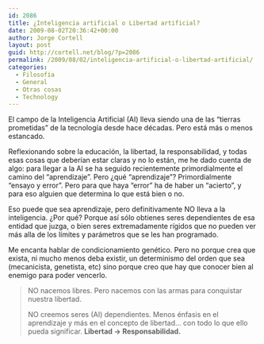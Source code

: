```yaml
---
id: 2086
title: ¿Inteligencia artificial o Libertad artificial?
date: 2009-08-02T20:36:42+00:00
author: Jorge Cortell
layout: post
guid: http://cortell.net/blog/?p=2086
permalink: /2009/08/02/inteligencia-artificial-o-libertad-artificial/
categories:
  - Filosofí­a
  - General
  - Otras cosas
  - Technology
---
```

El campo de la Inteligencia Artificial (AI) lleva siendo una de las &#8220;tierras prometidas&#8221; de la tecnología desde hace décadas. Pero está más o menos estancado.

Reflexionando sobre la educación, la libertad, la responsabilidad, y todas esas cosas que deberían estar claras y no lo están, me he dado cuenta de algo: para llegar a la AI se ha seguido recientemente primordialmente el camino del &#8220;aprendizaje&#8221;. Pero ¿qué &#8220;aprendizaje&#8221;? Primordialmente &#8220;ensayo y error&#8221;. Pero para que haya &#8220;error&#8221; ha de haber un &#8220;acierto&#8221;, y para eso alguien que determina lo que está bien o no.

Eso puede que sea aprendizaje, pero definitivamente NO lleva a la inteligencia. ¿Por qué? Porque así sólo obtienes seres dependientes de esa entidad que juzga, o bien seres extremadamente rígidos que no pueden ver más alla de los límites y parámetros que se les han programado.

Me encanta hablar de condicionamiento genético. Pero no porque crea que exista, ni mucho menos deba existir, un determinismo del orden que sea (mecanicista, genetista, etc) sino porque creo que hay que conocer bien al enemigo para poder vencerlo.

> NO nacemos libres. Pero nacemos con las armas para conquistar nuestra libertad.
> 
> NO creemos seres (AI) dependientes. Menos énfasis en el aprendizaje y más en el concepto de libertad&#8230; con todo lo que ello pueda significar. **Libertad -> Responsabilidad.**